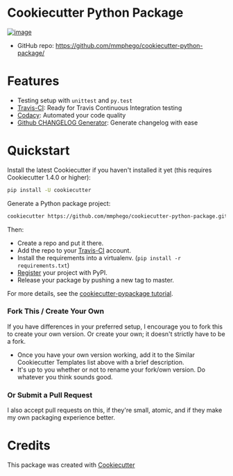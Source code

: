 # Cookiecutter Python Package

[![image](https://travis-ci.com/mmphego/cookiecutter-python-package.svg?branch=master)](https://travis-ci.com/mmphego/cookiecutter-python-package)

-   GitHub repo: <https://github.com/mmphego/cookiecutter-python-package/>

# Features

-   Testing setup with `unittest` and `py.test`
-   [Travis-CI](http://travis-ci.org/): Ready for Travis Continuous Integration testing
-   [Codacy](https://app.codacy.com/): Automated your code quality
-   [Github CHANGELOG Generator](https://github.com/mmphego/my-dockerfiles/tree/master/git-changelog-generator): Generate changelog with ease

# Quickstart

Install the latest Cookiecutter if you haven't installed it yet (this requires Cookiecutter 1.4.0 or higher):
```bash
pip install -U cookiecutter
```

Generate a Python package project:

```bash
cookiecutter https://github.com/mmphego/cookiecutter-python-package.git
```

Then:

-   Create a repo and put it there.
-   Add the repo to your [Travis-CI](http://travis-ci.com/) account.
-   Install the requirements into a virtualenv.
    (`pip install -r requirements.txt`)
-   [Register](https://packaging.python.org/distributing/#register-your-project)
    your project with PyPI.
-   Release your package by pushing a new tag to master.
<!-- -   Activate your project on [pyup.io](https://pyup.io/). -->

For more details, see the [cookiecutter-pypackage
tutorial](https://cookiecutter-pypackage.readthedocs.io/en/latest/tutorial.html).


### Fork This / Create Your Own

If you have differences in your preferred setup, I encourage you to fork
this to create your own version. Or create your own; it doesn't strictly
have to be a fork.

-   Once you have your own version working, add it to the Similar
    Cookiecutter Templates list above with a brief description.
-   It's up to you whether or not to rename your fork/own version. Do
    whatever you think sounds good.

### Or Submit a Pull Request

I also accept pull requests on this, if they're small, atomic, and if
they make my own packaging experience better.

# Credits

This package was created with [Cookiecutter](https://github.com/audreyr/cookiecutter)
